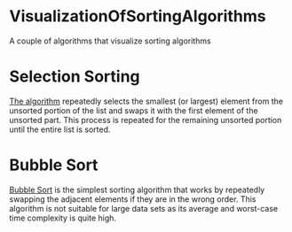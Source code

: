 # VisualizationOfSortingAlgorithms
 A couple of algorithms that visualize sorting algorithms

# Selection Sorting

[The algorithm](https://www.geeksforgeeks.org/selection-sort/) repeatedly selects the smallest (or largest) element from the unsorted portion of the list and swaps it with the first element of the unsorted part. This process is repeated for the remaining unsorted portion until the entire list is sorted. 
    

# Bubble Sort

[Bubble Sort](https://www.geeksforgeeks.org/bubble-sort/) is the simplest sorting algorithm that works by repeatedly swapping the adjacent elements if they are in the wrong order. This algorithm is not suitable for large data sets as its average and worst-case time complexity is quite high.